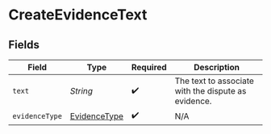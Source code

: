 # CreateEvidenceText


## Fields

| Field                                                   | Type                                                    | Required                                                | Description                                             |
| ------------------------------------------------------- | ------------------------------------------------------- | ------------------------------------------------------- | ------------------------------------------------------- |
| `text`                                                  | *String*                                                | :heavy_check_mark:                                      | The text to associate with the dispute as evidence.     |
| `evidenceType`                                          | [EvidenceType](../../models/components/EvidenceType.md) | :heavy_check_mark:                                      | N/A                                                     |